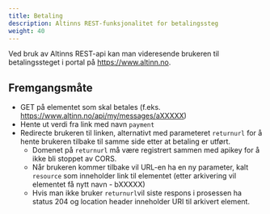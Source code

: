 ```yaml
---
title: Betaling
description: Altinns REST-funksjonalitet for betalingssteg
weight: 40
---
```


Ved bruk av Altinns REST-api kan man videresende brukeren til betalingssteget i portal på https://www.altinn.no.

## Fremgangsmåte

 - GET på elementet som skal betales (f.eks. https://www.altinn.no/api/my/messages/aXXXXX)
 - Hente ut verdi fra link med navn `payment`
 - Redirecte brukeren til linken, alternativt med parameteret `returnurl` for å hente brukeren tilbake til samme side etter at betaling er utført. 
   - Domenet på `returnurl` må være registrert sammen med apikey for å ikke bli stoppet av CORS.
   - Når brukeren kommer tilbake vil URL-en ha en ny parameter, kalt `resource` som inneholder link til elementet (etter arkivering vil elementet få nytt navn - bXXXXX)
   - Hvis man ikke bruker `returnurl`vil siste respons i prosessen ha status 204 og location header inneholder URI til arkivert element.



